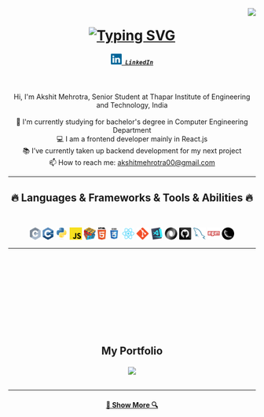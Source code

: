 <img align="right" src="https://api.visitorbadge.io/api/visitors?path=https%3A%2F%2Fgithub.com%2FTEJASVISJAIN%2FTEJASVISJAIN&labelColor=%232ccce4&countColor=%23697689">

<h1 align="center">
  <a href="https://git.io/typing-svg"><img src="https://readme-typing-svg.herokuapp.com?font=Fira+Code&weight=600&size=30&pause=500&center=true&vCenter=true&width=435&lines=Hello%2C+There!+%F0%9F%91%8B;This+is+Akshit+Mehrotra..;Nice+to+meet+you!" alt="Typing SVG" /></a>
</h1>

<h5 align="center">
  <code><a href="https://www.linkedin.com/in/akshit-mehrotra/" title="LinkedIn Profile"><img width="22" src="images/linkedin.svg"> LinkedIn</a></code> 
</h5>
<br>
<p align="center">
  Hi, I'm Akshit Mehrotra, Senior Student at Thapar Institute of Engineering and Technology, India
  <br>
  <br>
  🔬 I'm currently studying for bachelor's degree in Computer Engineering Department
  <br>
  💻 I am a frontend developer mainly in React.js
  <br>
  📚 I’ve currently taken up backend development for my next project
  <br>
  📫 How to reach me: <a href="mailto: akshitmehrotra00@gmail.com">akshitmehrotra00@gmail.com</a>
</p>

<hr>
<h2 align="center">🔥 Languages & Frameworks & Tools & Abilities 🔥</h2>
<br>
<p align="center">
  <code><img title="C" height="25" src="images/c.svg"></code>
  <code><img title="C++" height="25" src="images/cpp.svg"></code>
  <code><img title="Python" height="25" src="images/python-original.svg"></code>
  <code><img title="Javascript" height="25" src="images/javascript.svg"></code>
  <code><img title="Problem Solving" height="25" src="images/problemSolving.png"></code>
  <code><img title="HTML5" height="25" src="images/html5.svg"></code>
  <code><img title="CSS" height="25" src="images/css.svg"></code>
  <code><img title="React" height="25" src="images/react-original.svg"></code>
  <code><img title="Git" height="25" src="images/git-original.svg"></code>
  <code><img title="Visual Studio Code" height="25" src="images/vscode.png"></code>
  <code><img title="JSON" height="25" src="images/json.svg"></code>
  <code><img title="GitHub" height="25" src="images/github.svg"></code>
  <code><img title="MySQL" height="25" src="images/mysql.svg"></code>
  <code><img title="npm" height="25" src="images/npm.svg"></code>
  <code><img title="Flask" height="25" src="images/flask.png"></code>
</p>
<hr>

  <br><br><br><br><br><br><br><br><br>
  <h2 align="center">My Portfolio</h2>

  <div align=center>
    <a href="https://www.akshitmehrotra.in/">
      <img width=325 align="center" src="https://github-readme-stats.vercel.app/api/top-langs/?username=akshitmehrotra&theme=react&show_icons=true&hide_border=true&layout=compact" />
    </a>
  </div>
  <br>
  
  
</p>

<hr>



<h4 align="center">
  <a href="https://github.com/akshitmehrotra?tab=repositories" title="Show Repositories">🔎 Show More 🔍</a>
</h4>
